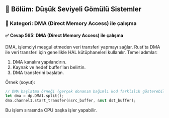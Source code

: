 ## 📘 Bölüm: Düşük Seviyeli Gömülü Sistemler
### 🔹 Kategori: DMA (Direct Memory Access) ile çalışma
#### ✅ Cevap 565: DMA (Direct Memory Access) ile çalışma

DMA, işlemciyi meşgul etmeden veri transferi yapmayı sağlar. Rust'ta DMA ile veri transferi için genellikle HAL kütüphaneleri kullanılır. Temel adımlar:

1. DMA kanalını yapılandırın.
2. Kaynak ve hedef buffer'ları belirtin.
3. DMA transferini başlatın.

Örnek (soyut):
```rust
// DMA başlatma örneği (gerçek donanım bağımlı kod farklılık gösterebilir)
let dma = dp.DMA1.split();
dma.channel1.start_transfer(&src_buffer, &mut dst_buffer);
```
Bu işlem sırasında CPU başka işler yapabilir.
